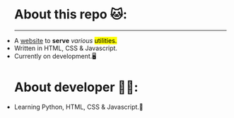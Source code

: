 <!DOCTYPE html>

<html>
<body>



<ul><h1>About this repo 🐱:</h1>
<hr>
<li>A <ins>website</ins> to <b>serve</b> <i>various</i> <mark>utilities.</mark></li>
<li>Written in HTML, CSS & Javascript.</li>
<li>Currently on development.🖥 </li>
</ul>

<ul><h1>About developer 🧑‍💻:</h1>
<li>Learning Python, HTML, CSS & Javascript.📖</li></ul>
<br>
</html>



